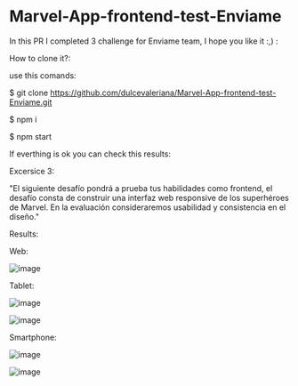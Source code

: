 # Marvel-App-frontend-test-Enviame

In this PR I completed 3 challenge for Enviame team, I hope you like it :,) :

How to clone it?:

use this comands:

$ git clone https://github.com/dulcevaleriana/Marvel-App-frontend-test-Enviame.git

$ npm i

$ npm start


If everthing is ok you can check this results:

Excersice 3: 

"El siguiente desafío pondrá a prueba tus habilidades como frontend, el desafío consta de construir una interfaz web responsive de los superhéroes de Marvel.
En la evaluación consideraremos usabilidad y consistencia en el diseño."

Results:

Web: 

![image](https://user-images.githubusercontent.com/39066351/143875290-68dba058-57e2-4936-a7c2-679f058cb6c9.png)

Tablet:

![image](https://user-images.githubusercontent.com/39066351/143875394-c15796d4-363c-4359-a0bd-dab3f6b901b7.png)

![image](https://user-images.githubusercontent.com/39066351/143875444-22d4f9d8-66de-4550-a1e1-67b443005f4f.png)


Smartphone:

![image](https://user-images.githubusercontent.com/39066351/143875570-1b447c09-daeb-4b82-bb57-d2a0111e3464.png)

![image](https://user-images.githubusercontent.com/39066351/143875700-ec717d8f-a06d-4804-af83-93a390c58020.png)
